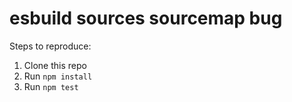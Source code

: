 # esbuild sources sourcemap bug

Steps to reproduce:

1. Clone this repo
2. Run `npm install`
3. Run `npm test`
